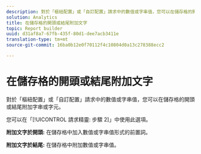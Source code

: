 ```yaml
---
description: 對於「樞紐配置」或「自訂配置」請求中的數值或字串值，您可以在儲存格的開頭或結尾附加字串或字元。
solution: Analytics
title: 在儲存格的開頭或結尾附加文字
topic: Report builder
uuid: d31af8a7-67fb-435f-80d1-dee7acb3411e
translation-type: tm+mt
source-git-commit: 16ba0b12e0f70112f4c10804d0a13c278388ecc2

---
```



# 在儲存格的開頭或結尾附加文字

對於「樞紐配置」或「自訂配置」請求中的數值或字串值，您可以在儲存格的開頭或結尾附加字串或字元。

您可以在「[!UICONTROL 請求精靈: 步驟 2]」中使用此選項。

**附加文字於開頭:** 在儲存格中加入數值或字串值形式的前置詞。

**附加文字於結尾:** 在儲存格中附加數值或字串值。
